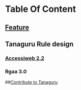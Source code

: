 # Table Of Content
## [Feature](https://github.com/Tanaguru/Tanaguru/wiki#features)
## Tanaguru Rule design
### [Accessiweb 2.2](https://github.com/Tanaguru/Tanaguru-rules-AccessiWeb-2.2-doc/wiki)
### Rgaa 3.0
##[Contribute to Tanaguru](https://github.com/Tanaguru/Tanaguru/wiki#contribute-to-tanaguru-using-git-and-github)